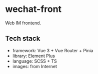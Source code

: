 # wechat-front

Web IM frontend.

## Tech stack

- framework: Vue 3 + Vue Router + Pinia
- library: Element Plus
- language: SCSS + TS
- images: from Internet

